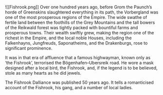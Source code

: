 ![[Fishrook.png]]
Over one hundred years ago, before Grom the Paunch’s horde of Greenskins slaughtered everything in its path, the Vorbergland was one of the most prosperous regions of the Empire. The wide swathe of fertile land between the foothills of the Grey Mountains and the tall bowers of the Reikwald forest was tightly packed with bountiful farms and prosperous towns. Their wealth swiftly grew, making the region one of the richest in the Empire, and the local noble Houses, including the Falkenhayns, Jungfreuds, Saponatheims, and the Drakenburgs, rose to significant prominence.

It was in that era of affluence that a famous highwayman, known only as ‘the Fishrook’, terrorised the Bögenhafen–Ubersreik road. He wore a mask designed after a local bird, the Fishrook, and, if the legend is to be believed, stole as many hearts as he did jewels.

The Fishrook Dalliance was published 50 years ago. It tells a romanticised account of the Fishrook, his gang, and a number of local ladies.